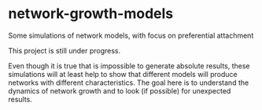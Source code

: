 # network-growth-models
Some simulations of network models, with focus on preferential attachment

This project is still under progress.

Even though it is true that is impossible to generate absolute results, these simulations will at least help to show that different models will produce networks with different characteristics. 
The goal here is to understand the dynamics of network growth and to look (if possible) for unexpected results.
